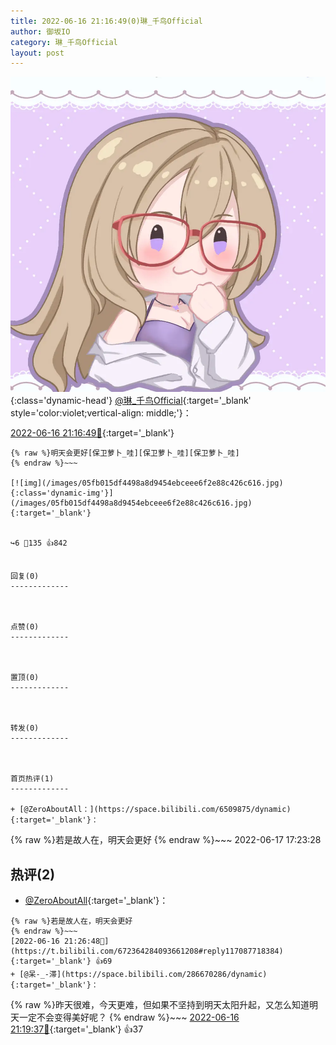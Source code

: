 ```yaml
---
title: 2022-06-16 21:16:49(0)琳_千鸟Official
author: 御坂IO
category: 琳_千鸟Official
layout: post
---
```


![img](/images/c0a88f85ebd0d056f37b114e0748e69556c8b488.jpg){:class='dynamic-head'}
[@琳_千鸟Official](https://space.bilibili.com/1620923329/dynamic){:target='_blank' style='color:violet;vertical-align: middle;'}：

[2022-06-16 21:16:49🔗](https://t.bilibili.com/672364284093661208){:target='_blank'}

~~~
{% raw %}明天会更好[保卫萝卜_哇][保卫萝卜_哇][保卫萝卜_哇]
{% endraw %}~~~

[![img](/images/05fb015df4498a8d9454ebceee6f2e88c426c616.jpg){:class='dynamic-img'}](/images/05fb015df4498a8d9454ebceee6f2e88c426c616.jpg){:target='_blank'}


↪️6 💬135 👍842


回复(0)
-------------



点赞(0)
-------------



置顶(0)
-------------



转发(0)
-------------



首页热评(1)
-------------

+ [@ZeroAboutAll：](https://space.bilibili.com/6509875/dynamic){:target='_blank'}：
~~~
{% raw %}若是故人在，明天会更好
{% endraw %}~~~
2022-06-17 17:23:28


热评(2)
-------------

+ [@ZeroAboutAll](https://space.bilibili.com/6509875/dynamic){:target='_blank'}：
~~~
{% raw %}若是故人在，明天会更好
{% endraw %}~~~
[2022-06-16 21:26:48🔗](https://t.bilibili.com/672364284093661208#reply117087718384){:target='_blank'} 👍69
+ [@呆-_-滞](https://space.bilibili.com/286670286/dynamic){:target='_blank'}：
~~~
{% raw %}昨天很难，今天更难，但如果不坚持到明天太阳升起，又怎么知道明天一定不会变得美好呢？
{% endraw %}~~~
[2022-06-16 21:19:37🔗](https://t.bilibili.com/672364284093661208#reply117086884912){:target='_blank'} 👍37


